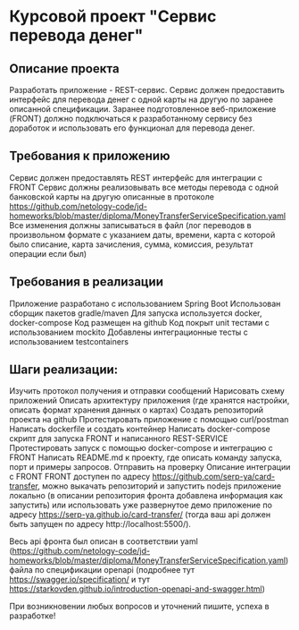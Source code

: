 # Курсовой проект "Сервис перевода денег"
## Описание проекта
Разработать приложение - REST-сервис. Сервис должен предоставить интерфейс для перевода денег с одной карты на другую по заранее описанной спецификации. Заранее подготовленное веб-приложение (FRONT) должно подключаться к разработанному сервису без доработок и использовать его функционал для перевода денег.

## Требования к приложению
Сервис должен предоставлять REST интерфейс для интеграции с FRONT
Сервис должны реализовывать все методы перевода с одной банковской карты на другую описанные в протоколе https://github.com/netology-code/jd-homeworks/blob/master/diploma/MoneyTransferServiceSpecification.yaml
Все изменения должны записываться в файл (лог переводов в произвольном формате с указанием даты, времени, карта с которой было списание, карта зачисления, сумма, комиссия, результат операции если был)
## Требования в реализации
Приложение разработано с использованием Spring Boot
Использован сборщик пакетов gradle/maven
Для запуска используется docker, docker-compose
Код размещен на github
Код покрыт unit тестами с использованием mockito
Добавлены интеграционные тесты с использованием testcontainers
## Шаги реализации:
Изучить протокол получения и отправки сообщений
Нарисовать схему приложений
Описать архитектуру приложения (где хранятся настройки, описать формат хранения данных о картах)
Создать репозиторий проекта на github
Протестировать приложение с помощью curl/postman
Написать dockerfile и создать контейнер
Написать docker-compose скрипт для запуска FRONT и написанного REST-SERVICE
Протестировать запуск с помощью docker-compose и интеграцию с FRONT
Написать README.md к проекту, где описать команду запуска, порт и примеры запросов.
Отправить на проверку
Описание интеграции с FRONT
FRONT доступен по адресу https://github.com/serp-ya/card-transfer, можно выкачать репозиторий и запустить nodejs приложение локально (в описании репозитория фронта добавлена информация как запустить) или использовать уже развернутое демо приложение по адресу https://serp-ya.github.io/card-transfer/ (тогда ваш api должен быть запущен по адресу http://localhost:5500/).

Весь api фронта был описан в соответствии yaml (https://github.com/netology-code/jd-homeworks/blob/master/diploma/MoneyTransferServiceSpecification.yaml) файла по спецификации openapi (подробнее тут https://swagger.io/specification/ и тут https://starkovden.github.io/introduction-openapi-and-swagger.html)

При возникновении любых вопросов и уточнений пишите, успеха в разработке!
